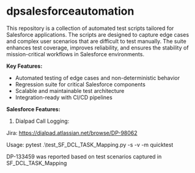 # dpsalesforceautomation

This repository is a collection of automated test scripts tailored for Salesforce applications. The scripts are designed to capture edge cases and complex user scenarios that are difficult to test manually. The suite enhances test coverage, improves reliability, and ensures the stability of mission-critical workflows in Salesforce environments.

**Key Features:**

- Automated testing of edge cases and non-deterministic behavior
- Regression suite for critical Salesforce components
- Scalable and maintainable test architecture
- Integration-ready with CI/CD pipelines

**Salesforce Features:**

1. Dialpad Call Logging:
   
Jira: https://dialpad.atlassian.net/browse/DP-98062

Usage: pytest .\test_SF_DCL_TASK_Mapping.py -s -v -m quicktest

DP-133459 was reported based on test scenarios captured in SF_DCL_TASK_Mapping
